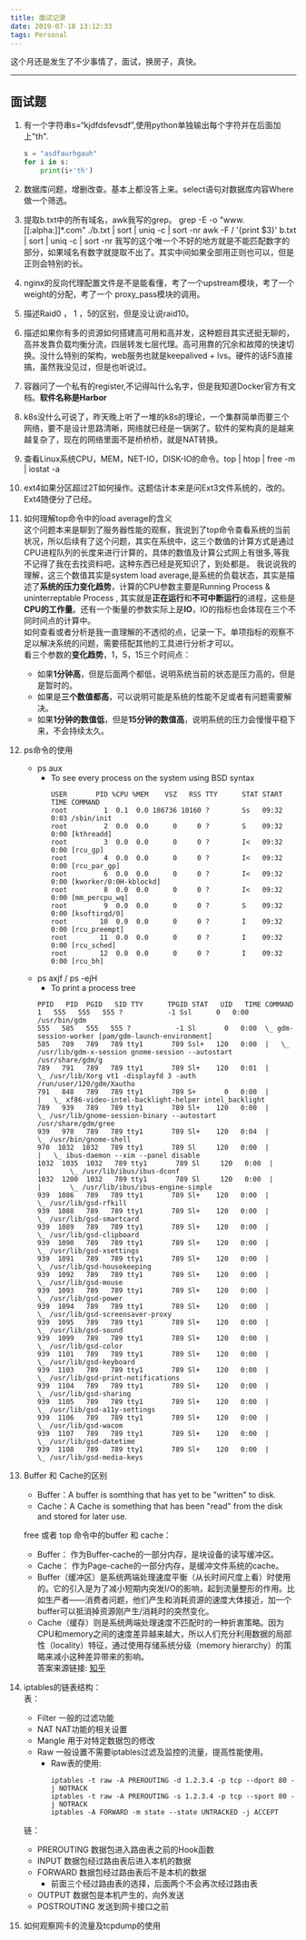 ```yaml
---
title: 面试记录
date: 2019-07-18 13:12:33
tags: Personal
---
```


这个月还是发生了不少事情了，面试，换房子，真快。

<!-- more -->

---

## 面试题
1. 有一个字符串s=“kjdfdsfevsdf”,使用python单独输出每个字符并在后面加上"th".
	```python
	s = "asdfaurhgauh"
	for i in s:
		print(i+'th')	
	```
2. 数据库问题，增删改查。基本上都没答上来。select语句对数据库内容Where做一个筛选。
3. 提取b.txt中的所有域名，awk我写的grep。
grep -E -o "www.[[:alpha:]]*.com" ./b.txt | sort | uniq -c | sort -nr
awk -F / '{print $3}' b.txt | sort | uniq -c | sort -nr
我写的这个唯一个不好的地方就是不能匹配数字的部分，如果域名有数字就提取不出了。其实中间如果全部用正则也可以，但是正则会特别的长。
1. nginx的反向代理配置文件是不是能看懂，考了一个upstream模块，考了一个weight的分配，考了一个 proxy_pass模块的调用。
1. 描述Raid0 ， 1 ，5的区别，但是没让说raid10。
2. 描述如果你有多的资源如何搭建高可用和高并发，这种题目其实还挺无聊的，高并发靠负载均衡分流，四层转发七层代理。高可用靠的冗余和故障的快速切换。没什么特别的架构，web服务也就是keepalived + lvs。硬件的话F5直接搞，虽然我没见过，但是也听说过。
3. 容器问了一个私有的register,不记得叫什么名字，但是我知道Docker官方有文档。**软件名称是Harbor**
4. k8s没什么可说了，昨天晚上听了一堆的k8s的理论，一个集群简单而要三个网络，要不是设计思路清晰，网络就已经是一锅粥了。软件的架构真的是越来越复杂了，现在的网络里面不是桥桥桥，就是NAT转换。
5. 查看Linux系统CPU，MEM，NET-IO，DISK-IO的命令。top | htop | free -m | iostat -a
6. ext4如果分区超过2T如何操作。这题估计本来是问Ext3文件系统的，改的。Ext4随便分了已经。
7. 如何理解top命令中的load average的含义   
	这个问题本来是聊到了服务器性能的观察，我说到了top命令查看系统的当前状况，所以后续有了这个问题，其实在系统中，这三个数值的计算方式是通过CPU进程队列的长度来进行计算的，具体的数值及计算公式网上有很多,等我不记得了我在去找资料吧，这种东西已经是死知识了，到处都是。
	我说说我的理解，这三个数值其实是system load average,是系统的负载状态，其实是描述了**系统的压力变化趋势**，计算的CPU参数主要是Running Process & uninterreptable Process , 其实就是**正在运行**和**不可中断运行**的进程，这些是**CPU的工作量**。还有一个衡量的参数实际上是**IO**，IO的指标也会体现在三个不同时间点的计算中。  
	如何查看或者分析是我一直理解的不透彻的点，记录一下。单项指标的观察不足以解决系统的问题，需要搭配其他的工具进行分析才可以。  
	看三个参数的**变化趋势**，1，5，15三个时间点：  
	- 如果**1分钟高**，但是后面两个都低，说明系统当前的状态是压力高的，但是是暂时的。
	- 如果是**三个数值都高**，可以说明可能是系统的性能不足或者有问题需要解决。
	- 如果**1分钟的数值低**，但是**15分钟的数值高**，说明系统的压力会慢慢平稳下来，不会持续太久。
1. ps命令的使用
   - ps aux 
     - To see every process on the system using BSD syntax
		```
		USER       PID %CPU %MEM    VSZ   RSS TTY      STAT START   TIME COMMAND
		root         1  0.1  0.0 186736 10160 ?        Ss   09:32   0:03 /sbin/init
		root         2  0.0  0.0      0     0 ?        S    09:32   0:00 [kthreadd]
		root         3  0.0  0.0      0     0 ?        I<   09:32   0:00 [rcu_gp]
		root         4  0.0  0.0      0     0 ?        I<   09:32   0:00 [rcu_par_gp]
		root         6  0.0  0.0      0     0 ?        I<   09:32   0:00 [kworker/0:0H-kblockd]
		root         8  0.0  0.0      0     0 ?        I<   09:32   0:00 [mm_percpu_wq]
		root         9  0.0  0.0      0     0 ?        S    09:32   0:00 [ksoftirqd/0]
		root        10  0.0  0.0      0     0 ?        I    09:32   0:00 [rcu_preempt]
		root        11  0.0  0.0      0     0 ?        I    09:32   0:00 [rcu_sched]
		root        12  0.0  0.0      0     0 ?        I    09:32   0:00 [rcu_bh]
		```
	- ps axjf / ps -ejH
    	- To print a process tree
		```
		PPID   PID  PGID   SID TTY      TPGID STAT   UID   TIME COMMAND
		1   555   555   555 ?           -1 Ssl      0   0:00 /usr/bin/gdm
		555   585   555   555 ?           -1 Sl       0   0:00  \_ gdm-session-worker [pam/gdm-launch-environment]
		585   789   789   789 tty1       789 Ssl+   120   0:00  |   \_ /usr/lib/gdm-x-session gnome-session --autostart /usr/share/gdm/g
		789   791   789   789 tty1       789 Sl+    120   0:01  |       \_ /usr/lib/Xorg vt1 -displayfd 3 -auth /run/user/120/gdm/Xautho
		791   848   789   789 tty1       789 S+       0   0:00  |       |   \_ xf86-video-intel-backlight-helper intel_backlight
		789   939   789   789 tty1       789 Sl+    120   0:00  |       \_ /usr/lib/gnome-session-binary --autostart /usr/share/gdm/gree
		939   970   789   789 tty1       789 Sl+    120   0:04  |           \_ /usr/bin/gnome-shell
		970  1032  1032   789 tty1       789 Sl     120   0:00  |           |   \_ ibus-daemon --xim --panel disable
		1032  1035  1032   789 tty1       789 Sl     120   0:00  |           |       \_ /usr/lib/ibus/ibus-dconf
		1032  1200  1032   789 tty1       789 Sl     120   0:00  |           |       \_ /usr/lib/ibus/ibus-engine-simple
		939  1086   789   789 tty1       789 Sl+    120   0:00  |           \_ /usr/lib/gsd-rfkill
		939  1088   789   789 tty1       789 Sl+    120   0:00  |           \_ /usr/lib/gsd-smartcard
		939  1089   789   789 tty1       789 Sl+    120   0:00  |           \_ /usr/lib/gsd-clipboard
		939  1090   789   789 tty1       789 Sl+    120   0:00  |           \_ /usr/lib/gsd-xsettings
		939  1091   789   789 tty1       789 Sl+    120   0:00  |           \_ /usr/lib/gsd-housekeeping
		939  1092   789   789 tty1       789 Sl+    120   0:00  |           \_ /usr/lib/gsd-mouse
		939  1093   789   789 tty1       789 Sl+    120   0:00  |           \_ /usr/lib/gsd-power
		939  1094   789   789 tty1       789 Sl+    120   0:00  |           \_ /usr/lib/gsd-screensaver-proxy
		939  1095   789   789 tty1       789 Sl+    120   0:00  |           \_ /usr/lib/gsd-sound
		939  1099   789   789 tty1       789 Sl+    120   0:00  |           \_ /usr/lib/gsd-color
		939  1101   789   789 tty1       789 Sl+    120   0:00  |           \_ /usr/lib/gsd-keyboard
		939  1103   789   789 tty1       789 Sl+    120   0:00  |           \_ /usr/lib/gsd-print-notifications
		939  1104   789   789 tty1       789 Sl+    120   0:00  |           \_ /usr/lib/gsd-sharing
		939  1105   789   789 tty1       789 Sl+    120   0:00  |           \_ /usr/lib/gsd-a11y-settings
		939  1106   789   789 tty1       789 Sl+    120   0:00  |           \_ /usr/lib/gsd-wacom
		939  1107   789   789 tty1       789 Sl+    120   0:00  |           \_ /usr/lib/gsd-datetime
		939  1108   789   789 tty1       789 Sl+    120   0:00  |           \_ /usr/lib/gsd-media-keys
		```

1.  Buffer 和 Cache的区别 
	- Buffer：A buffer is somthing that has yet to be "written" to disk.
	- Cache：A Cache is something that has been "read" from the disk and stored for later use.
	
	free 或者 top 命令中的buffer 和 cache：  
	- Buffer： 作为Buffer-cache的一部分内存，是块设备的读写缓冲区。
	- Cache： 作为Page-cache的一部分内存，是缓冲文件系统的cache。
	- Buffer（缓冲区）是系统两端处理速度平衡（从长时间尺度上看）时使用的。它的引入是为了减小短期内突发I/O的影响，起到流量整形的作用。比如生产者——消费者问题，他们产生和消耗资源的速度大体接近，加一个buffer可以抵消掉资源刚产生/消耗时的突然变化。
	- Cache（缓存）则是系统两端处理速度不匹配时的一种折衷策略。因为CPU和memory之间的速度差异越来越大，所以人们充分利用数据的局部性（locality）特征，通过使用存储系统分级（memory hierarchy）的策略来减小这种差异带来的影响。  
	答案来源链接:
	[知乎](https://www.zhihu.com/question/26190832/answer/32387918)
1. iptables的链表结构：  
	表：   
	- Filter   			一般的过滤功能  
	- NAT  			NAT功能的相关设置  
	- Mangle  			用于对特定数据包的修改  
	- Raw  			一般设置不需要iptables过滤及监控的流量，提高性能使用。  
    	- Raw表的使用:
			```
			iptables -t raw -A PREROUTING -d 1.2.3.4 -p tcp --dport 80 -j NOTRACK
			iptables -t raw -A PREROUTING -s 1.2.3.4 -p tcp --sport 80 -j NOTRACK
			iptables -A FORWARD -m state --state UNTRACKED -j ACCEPT
			```  

	链：  
	- PREROUTING 数据包进入路由表之前的Hook函数  
	- INPUT 数据包经过路由表后进入本机的数据  
	- FORWARD  	数据包经过路由表后不是本机的数据  
    	- 前面三个经过路由表的选择，后面两个不会再次经过路由表
	- OUTPUT 数据包是本机产生的，向外发送
	- POSTROUTING 发送到网卡接口之前
	
2. 如何观察网卡的流量及tcpdump的使用

	
	
	
